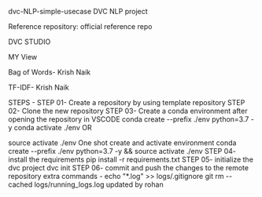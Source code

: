 dvc-NLP-simple-usecase
DVC NLP project

Reference repository:
official reference repo

DVC STUDIO

MY View

Bag of Words- Krish Naik

TF-IDF- Krish Naik

STEPS -
STEP 01- Create a repository by using template repository
STEP 02- Clone the new repository
STEP 03- Create a conda environment after opening the repository in VSCODE
conda create --prefix ./env python=3.7 -y
conda activate ./env
OR

source activate ./env
One shot create and activate environment
conda create --prefix ./env python=3.7 -y && source activate ./env
STEP 04- install the requirements
pip install -r requirements.txt
STEP 05- initialize the dvc project
dvc init
STEP 06- commit and push the changes to the remote repository
extra commands -
echo "*.log" >> logs/.gitignore
git rm --cached logs/running_logs.log
updated by rohan